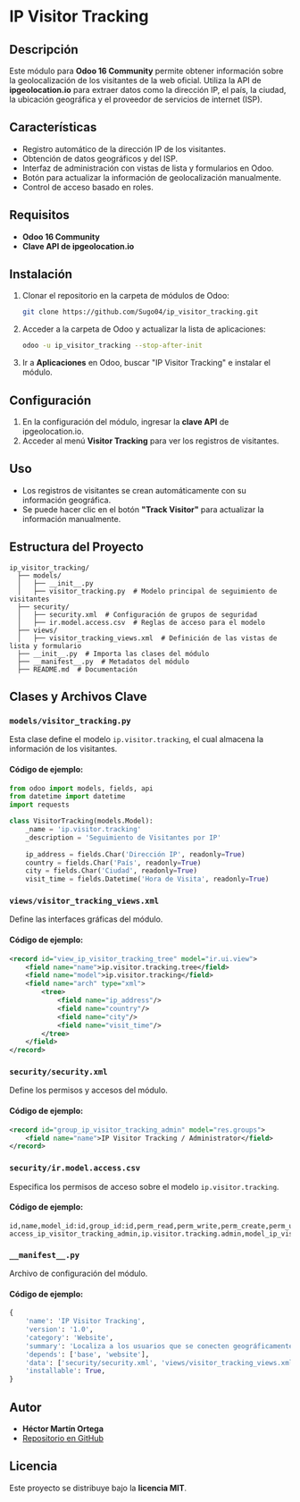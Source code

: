 # IP Visitor Tracking

## Descripción
Este módulo para **Odoo 16 Community** permite obtener información sobre la geolocalización de los visitantes de la web oficial. Utiliza la API de **ipgeolocation.io** para extraer datos como la dirección IP, el país, la ciudad, la ubicación geográfica y el proveedor de servicios de internet (ISP).

## Características
- Registro automático de la dirección IP de los visitantes.
- Obtención de datos geográficos y del ISP.
- Interfaz de administración con vistas de lista y formularios en Odoo.
- Botón para actualizar la información de geolocalización manualmente.
- Control de acceso basado en roles.

## Requisitos
- **Odoo 16 Community**
- **Clave API de ipgeolocation.io**

## Instalación
1. Clonar el repositorio en la carpeta de módulos de Odoo:
   ```sh
   git clone https://github.com/Sugo04/ip_visitor_tracking.git
   ```
2. Acceder a la carpeta de Odoo y actualizar la lista de aplicaciones:
   ```sh
   odoo -u ip_visitor_tracking --stop-after-init
   ```
3. Ir a **Aplicaciones** en Odoo, buscar "IP Visitor Tracking" e instalar el módulo.

## Configuración
1. En la configuración del módulo, ingresar la **clave API** de ipgeolocation.io.
2. Acceder al menú **Visitor Tracking** para ver los registros de visitantes.

## Uso
- Los registros de visitantes se crean automáticamente con su información geográfica.
- Se puede hacer clic en el botón **"Track Visitor"** para actualizar la información manualmente.

## Estructura del Proyecto
```
ip_visitor_tracking/
  ├── models/
  │   ├── __init__.py
  │   ├── visitor_tracking.py  # Modelo principal de seguimiento de visitantes
  ├── security/
  │   ├── security.xml  # Configuración de grupos de seguridad
  │   ├── ir.model.access.csv  # Reglas de acceso para el modelo
  ├── views/
  │   ├── visitor_tracking_views.xml  # Definición de las vistas de lista y formulario
  ├── __init__.py  # Importa las clases del módulo
  ├── __manifest__.py  # Metadatos del módulo
  ├── README.md  # Documentación
```

## Clases y Archivos Clave

### `models/visitor_tracking.py`
Esta clase define el modelo `ip.visitor.tracking`, el cual almacena la información de los visitantes.

#### Código de ejemplo:
```python
from odoo import models, fields, api
from datetime import datetime
import requests

class VisitorTracking(models.Model):
    _name = 'ip.visitor.tracking'
    _description = 'Seguimiento de Visitantes por IP'
    
    ip_address = fields.Char('Dirección IP', readonly=True)
    country = fields.Char('País', readonly=True)
    city = fields.Char('Ciudad', readonly=True)
    visit_time = fields.Datetime('Hora de Visita', readonly=True)
```

### `views/visitor_tracking_views.xml`
Define las interfaces gráficas del módulo.

#### Código de ejemplo:
```xml
<record id="view_ip_visitor_tracking_tree" model="ir.ui.view">
    <field name="name">ip.visitor.tracking.tree</field>
    <field name="model">ip.visitor.tracking</field>
    <field name="arch" type="xml">
        <tree>
            <field name="ip_address"/>
            <field name="country"/>
            <field name="city"/>
            <field name="visit_time"/>
        </tree>
    </field>
</record>
```

### `security/security.xml`
Define los permisos y accesos del módulo.

#### Código de ejemplo:
```xml
<record id="group_ip_visitor_tracking_admin" model="res.groups">
    <field name="name">IP Visitor Tracking / Administrator</field>
</record>
```

### `security/ir.model.access.csv`
Especifica los permisos de acceso sobre el modelo `ip.visitor.tracking`.

#### Código de ejemplo:
```csv
id,name,model_id:id,group_id:id,perm_read,perm_write,perm_create,perm_unlink
access_ip_visitor_tracking_admin,ip.visitor.tracking.admin,model_ip_visitor_tracking,ip_visitor_tracking.group_ip_visitor_tracking_admin,1,1,1,1
```

### `__manifest__.py`
Archivo de configuración del módulo.

#### Código de ejemplo:
```python
{
    'name': 'IP Visitor Tracking',
    'version': '1.0',
    'category': 'Website',
    'summary': 'Localiza a los usuarios que se conecten geográficamente.',
    'depends': ['base', 'website'],
    'data': ['security/security.xml', 'views/visitor_tracking_views.xml'],
    'installable': True,
}
```

## Autor
- **Héctor Martín Ortega**
- [Repositorio en GitHub](https://github.com/Sugo04/ip_visitor_tracking)

## Licencia
Este proyecto se distribuye bajo la **licencia MIT**.

